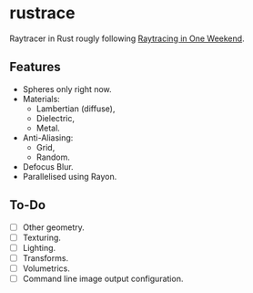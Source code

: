 # rustrace
Raytracer in Rust rougly following [Raytracing in One Weekend](https://raytracing.github.io/).

## Features
- Spheres only right now.
- Materials:
    - Lambertian (diffuse),
    - Dielectric,
    - Metal.
- Anti-Aliasing:
    - Grid,
    - Random.
- Defocus Blur. 
- Parallelised using Rayon.

## To-Do
- [ ] Other geometry.
- [ ] Texturing.
- [ ] Lighting.
- [ ] Transforms.
- [ ] Volumetrics.
- [ ] Command line image output configuration.
